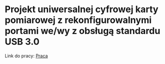 # Projekt uniwersalnej cyfrowej karty pomiarowej z rekonfigurowalnymi portami we/wy z obsługą standardu USB 3.0
Link do pracy: [Praca](praca.pdf)
